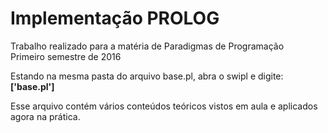 # Implementação PROLOG

Trabalho realizado para a matéria de Paradigmas de Programação <br>
Primeiro semestre de 2016 <br>

Estando na mesma pasta do arquivo base.pl, abra o swipl e digite:
<strong>['base.pl'] </strong> <br>

Esse arquivo contém vários conteúdos teóricos vistos em aula e aplicados agora na prática.
